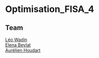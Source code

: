# Optimisation_FISA_4
## Team 
[Léo Wadin](https://github.com/ArKc0s)<br>
[Elena Beylat](https://github.com/PetitCheveu)<br>
[Aurélien Houdart](https://github.com/Zaykiri)<br>


